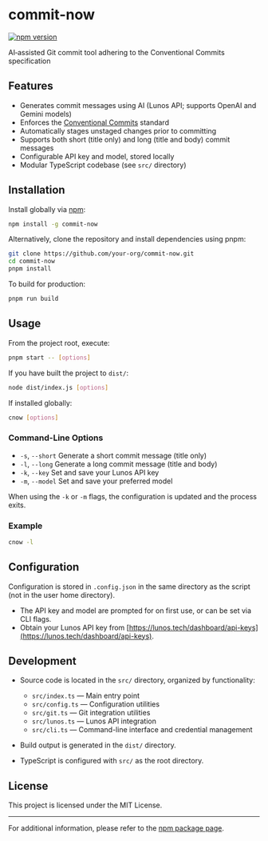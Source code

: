 # commit-now

[![npm version](https://img.shields.io/npm/v/commit-now.svg)](https://www.npmjs.com/package/commit-now)

AI‑assisted Git commit tool adhering to the Conventional Commits specification

## Features

- Generates commit messages using AI (Lunos API; supports OpenAI and Gemini models)
- Enforces the [Conventional Commits](https://www.conventionalcommits.org/) standard
- Automatically stages unstaged changes prior to committing
- Supports both short (title only) and long (title and body) commit messages
- Configurable API key and model, stored locally
- Modular TypeScript codebase (see `src/` directory)

## Installation

Install globally via [npm](https://www.npmjs.com/package/commit-now):

```sh
npm install -g commit-now
```

Alternatively, clone the repository and install dependencies using pnpm:

```sh
git clone https://github.com/your-org/commit-now.git
cd commit-now
pnpm install
```

To build for production:

```sh
pnpm run build
```

## Usage

From the project root, execute:

```sh
pnpm start -- [options]
```

If you have built the project to `dist/`:

```sh
node dist/index.js [options]
```

If installed globally:

```sh
cnow [options]
```

### Command-Line Options

- `-s`, `--short` Generate a short commit message (title only)
- `-l`, `--long` Generate a long commit message (title and body)
- `-k`, `--key` Set and save your Lunos API key
- `-m`, `--model` Set and save your preferred model

When using the `-k` or `-m` flags, the configuration is updated and the process exits.

### Example

```sh
cnow -l
```

## Configuration

Configuration is stored in `.config.json` in the same directory as the script (not in the user home directory).

- The API key and model are prompted for on first use, or can be set via CLI flags.
- Obtain your Lunos API key from [https://lunos.tech/dashboard/api-keys](https://lunos.tech/dashboard/api-keys).

## Development

- Source code is located in the `src/` directory, organized by functionality:

  - `src/index.ts` — Main entry point
  - `src/config.ts` — Configuration utilities
  - `src/git.ts` — Git integration utilities
  - `src/lunos.ts` — Lunos API integration
  - `src/cli.ts` — Command-line interface and credential management

- Build output is generated in the `dist/` directory.
- TypeScript is configured with `src/` as the root directory.

## License

This project is licensed under the MIT License.

---

For additional information, please refer to the [npm package page](https://www.npmjs.com/package/commit-now).
